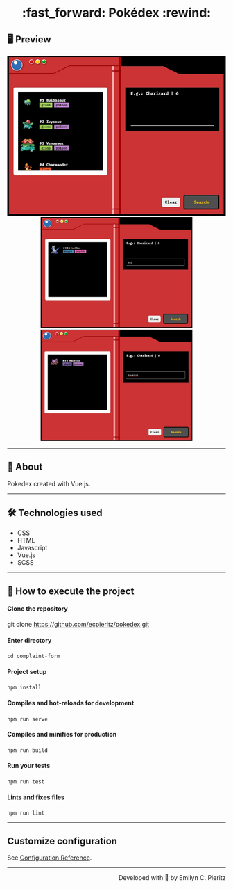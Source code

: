 <h1 align = "center"> :fast_forward: Pokédex :rewind: </h1>

## 🖥 Preview
<p align = "center">
  <img src = "https://github.com/ecpieritz/pokedex/blob/main/public/img/pokedex-print-01.jpg?raw=true" width = "700" height = "auto">
  <img src = "https://github.com/ecpieritz/pokedex/blob/main/public/img/pokedex-print-02.jpg?raw=true" width = "350" height = "auto">
  <img src = "https://github.com/ecpieritz/pokedex/blob/main/public/img/pokedex-print-03.jpg?raw=true" width = "350" height = "auto">
</p>

---

## 📖 About
<p>Pokedex created with Vue.js.</p>

---

## 🛠 Technologies used
- CSS
- HTML
- Javascript
- Vue.js
- SCSS

---


## 🚀 How to execute the project
#### Clone the repository
git clone https://github.com/ecpieritz/pokedex.git

#### Enter directory
`cd complaint-form`

#### Project setup
`npm install`

#### Compiles and hot-reloads for development
`npm run serve`

#### Compiles and minifies for production
`npm run build`

#### Run your tests
`npm run test`

#### Lints and fixes files
`npm run lint`

---
## Customize configuration
See [Configuration Reference](https://cli.vuejs.org/config/).

---
<p align = "right">Developed with 💙 by Emilyn C. Pieritz</p>
